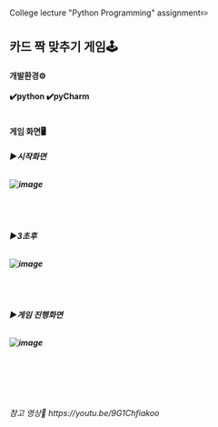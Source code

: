 College lecture "Python Programming" assignment✏️



<h2>카드 짝 맞추기 게임🕹️<br>

<h4>개발환경⚙️<br><br>
✔️python   ✔️pyCharm<br><br>
  
<h4>게임 화면🖥️<br>
  
<h5>▶시작화면<br><br>
  
![image](https://user-images.githubusercontent.com/64996121/143765917-9fe045e3-82b4-4ccd-8e1d-e1fb021fd8fa.png)

<br><br>
  
<h5>▶3초후<br><br>
  
![image](https://user-images.githubusercontent.com/64996121/143765937-7b5be576-2cc0-49fb-83f2-5cdd0a816c79.png)


<br><br>
  
<h5>▶게임 진행화면<br><br>

![image](https://user-images.githubusercontent.com/64996121/143766008-dcc8d432-d927-49ba-9145-237e5c69ad05.png)

  
  
  
 <br><br><br><br>
<h6>참고 영상🔗 https://youtu.be/9G1Chfiakoo
